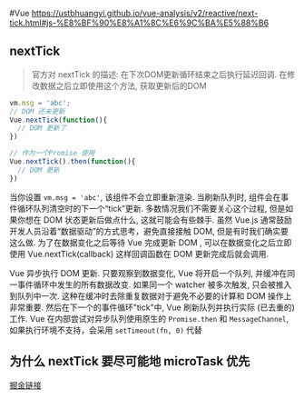 #Vue
https://ustbhuangyi.github.io/vue-analysis/v2/reactive/next-tick.html#js-%E8%BF%90%E8%A1%8C%E6%9C%BA%E5%88%B6
## nextTick
> 官方对 nextTick 的描述: 在下次DOM更新循环结束之后执行延迟回调. 在修改数据之后立即使用这个方法, 获取更新后的DOM
```js
vm.msg = 'abc';
// DOM 还未更新
Vue.nextTick(function(){
  // DOM 更新了
})

// 作为一个Promise 使用
Vue.nextTick().then(function(){
  // DOM 更新
})
```
当你设置 `vm.msg = 'abc'`, 该组件不会立即重新渲染. 当刷新队列时, 组件会在事件循环队列清空时的下一个“tick”更新. 多数情况我们不需要关心这个过程, 但是如果你想在 DOM 状态更新后做点什么, 这就可能会有些棘手. 虽然 Vue.js 通常鼓励开发人员沿着“数据驱动”的方式思考，避免直接接触 DOM, 但是有时我们确实要这么做. 为了在数据变化之后等待 Vue 完成更新 DOM ,  可以在数据变化之后立即使用 Vue.nextTick(callback) 这样回调函数在 DOM 更新完成后就会调用. 

Vue 异步执行 DOM 更新. 只要观察到数据变化, Vue 将开启一个队列, 并缓冲在同一事件循环中发生的所有数据改变. 如果同一个 watcher 被多次触发, 只会被推入到队列中一次. 这种在缓冲时去除重复数据对于避免不必要的计算和 DOM 操作上非常重要. 然后在下一个的事件循环"tick"中, Vue 刷新队列并执行实际 (已去重的) 工作. 
Vue 在内部尝试对异步队列使用原生的 `Promise.then` 和 `MessageChannel`, 如果执行环境不支持，会采用 `setTimeout(fn, 0)` 代替

## 为什么 nextTick 要尽可能地 microTask 优先
[掘金链接](https://juejin.cn/post/6844903918472790023)